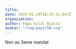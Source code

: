 ```yaml
---
title: 
date: 2023-01-24T18:25:11.647Z
organisation: 
author: Papa bilal Diallo 
avatar: "/img/pays/SN.svg"
---
```


Non au 3eme mandat 